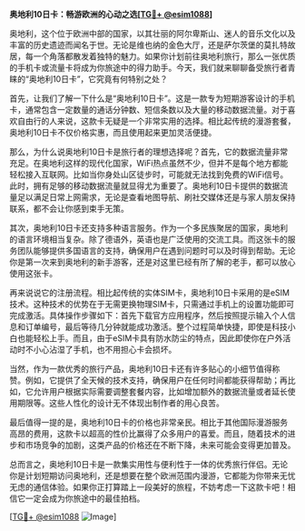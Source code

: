 **奥地利10日卡：畅游欧洲的心动之选[[TG💪+ @esim1088](https://t.me/s/esim1088)]**

奥地利，这个位于欧洲中部的国家，以其壮丽的阿尔卑斯山、迷人的音乐文化以及丰富的历史遗迹而闻名于世。无论是维也纳的金色大厅，还是萨尔茨堡的莫扎特故居，每一个角落都散发着独特的魅力。如果你计划前往奥地利旅行，那么一张优质的手机卡或流量卡将成为你旅途中的得力助手。今天，我们就来聊聊备受旅行者青睐的“奥地利10日卡”，它究竟有何特别之处？

首先，让我们了解一下什么是“奥地利10日卡”。这是一款专为短期游客设计的手机卡，通常包含一定数量的通话分钟数、短信条数以及大量的移动数据流量。对于喜欢自由行的人来说，这款卡无疑是一个非常实用的选择。相比起传统的漫游套餐，奥地利10日卡不仅价格实惠，而且使用起来更加灵活便捷。

那么，为什么说奥地利10日卡是旅行者的理想选择呢？首先，它的数据流量非常充足。在奥地利这样的现代化国家，WiFi热点虽然不少，但并不是每个地方都能轻松接入互联网。比如当你身处山区徒步时，可能就无法找到免费的WiFi信号。此时，拥有足够的移动数据流量就显得尤为重要了。奥地利10日卡提供的数据流量足以满足日常上网需求，无论是查看地图导航、刷社交媒体还是与家人朋友保持联系，都不会让你感到束手无策。

其次，奥地利10日卡还支持多种语言服务。作为一个多民族聚居的国家，奥地利的语言环境相当复杂。除了德语外，英语也是广泛使用的交流工具。而这张卡的服务团队能够提供多国语言的支持，确保用户在遇到问题时可以及时得到帮助。无论你是第一次来到奥地利的新手游客，还是对这里已经有所了解的老手，都可以放心使用这张卡。

再来说说它的注册流程。相比起传统的实体SIM卡，奥地利10日卡采用的是eSIM技术。这种技术的优势在于无需更换物理SIM卡，只需通过手机上的设置功能即可完成激活。具体操作步骤如下：首先下载官方应用程序，然后按照提示输入个人信息和订单编号，最后等待几分钟就能成功激活。整个过程简单快捷，即使是科技小白也能轻松上手。而且，由于eSIM卡具有防水防尘的特点，因此即使你在户外活动时不小心沾湿了手机，也不用担心卡会损坏。

当然，作为一款优秀的旅行产品，奥地利10日卡还有许多贴心的小细节值得称赞。例如，它提供了全天候的技术支持，确保用户在任何时间都能获得帮助；再比如，它允许用户根据实际需要调整套餐内容，比如增加额外的数据流量或者延长使用期限等。这些人性化的设计无不体现出制作者的用心良苦。

最后值得一提的是，奥地利10日卡的价格也非常亲民。相比于其他国际漫游服务高昂的费用，这款卡以超高的性价比赢得了众多用户的喜爱。而且，随着技术的进步和市场竞争的加剧，这类产品的价格还在不断下降，未来可能会变得更加普及。

总而言之，奥地利10日卡是一款集实用性与便利性于一体的优秀旅行伴侣。无论你是计划短期访问奥地利，还是想要在整个欧洲范围内漫游，它都能为你带来无忧无虑的通信体验。如果你正打算踏上一段美好的旅程，不妨考虑一下这款卡吧！相信它一定会成为你旅途中的最佳拍档。

[[TG💪+ @esim1088](https://t.me/s/esim1088) ![Image](https://i.postimg.cc/4NQfJmqS/Snipaste-2025-05-13-00-14-12.png)]